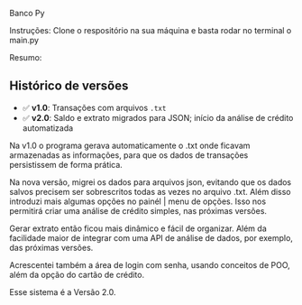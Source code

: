 Banco Py

Instruções:
Clone o respositório na sua máquina e basta rodar no terminal o main.py

Resumo:
## Histórico de versões

- ✅ **v1.0**: Transações com arquivos `.txt`
- ✅ **v2.0**: Saldo e extrato migrados para JSON; início da análise de crédito automatizada

Na v1.0 o programa gerava automaticamente o .txt onde ficavam armazenadas as informações, para que os dados de transações persistissem de forma prática.

Na nova versão, migrei os dados para arquivos json, evitando que os dados salvos precisem ser sobrescritos todas as vezes no arquivo .txt. Além disso introduzi mais algumas opções no painél | menu de opções. Isso nos permitirá criar uma análise de crédito simples, nas próximas versões.

Gerar extrato então ficou mais dinâmico e fácil de organizar. Além da facilidade maior de integrar com uma API de análise de dados, por exemplo, das próximas versões.

Acrescentei também a área de login com senha, usando conceitos de POO, além da opção do cartão de crédito.

Esse sistema é a Versão 2.0.
